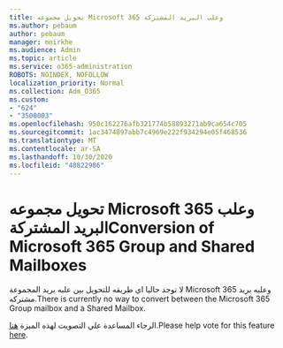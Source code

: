 ```yaml
---
title: تحويل مجموعه Microsoft 365 وعلب البريد المشتركة
ms.author: pebaum
author: pebaum
manager: mnirkhe
ms.audience: Admin
ms.topic: article
ms.service: o365-administration
ROBOTS: NOINDEX, NOFOLLOW
localization_priority: Normal
ms.collection: Adm_O365
ms.custom:
- "624"
- "3500003"
ms.openlocfilehash: 950c162276afb321774b58893271ab9ca654c705
ms.sourcegitcommit: 1ac3474897abb7c4969e222f934294e05f468536
ms.translationtype: MT
ms.contentlocale: ar-SA
ms.lasthandoff: 10/30/2020
ms.locfileid: "48822986"
---
```

# <a name="conversion-of-microsoft-365-group-and-shared-mailboxes"></a><span data-ttu-id="948f8-102">تحويل مجموعه Microsoft 365 وعلب البريد المشتركة</span><span class="sxs-lookup"><span data-stu-id="948f8-102">Conversion of Microsoft 365 Group and Shared Mailboxes</span></span>

<span data-ttu-id="948f8-103">لا توجد حاليا اي طريقه للتحويل بين علبه بريد المجموعة Microsoft 365 وعلبه بريد مشتركه.</span><span class="sxs-lookup"><span data-stu-id="948f8-103">There is currently no way to convert between the Microsoft 365 Group mailbox and a Shared Mailbox.</span></span>

<span data-ttu-id="948f8-104">الرجاء المساعدة علي التصويت لهذه الميزة [هنا](https://aka.ms/M365GroupToShared).</span><span class="sxs-lookup"><span data-stu-id="948f8-104">Please help vote for this feature [here](https://aka.ms/M365GroupToShared).</span></span>
